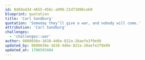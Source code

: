 ```yaml
---
id: 8d69ad34-4655-456c-a998-21d71086ceb0
blueprint: quotation
title: 'Carl Sandburg'
quotation: 'Someday they’ll give a war, and nobody will come.'
attribution: 'Carl Sandburg'
challenges:
  - 'challenges::war'
author: 0800036e-1638-4d6e-822a-26aefe2f9e99
updated_by: 0800036e-1638-4d6e-822a-26aefe2f9e99
updated_at: 1706593484
---
```


